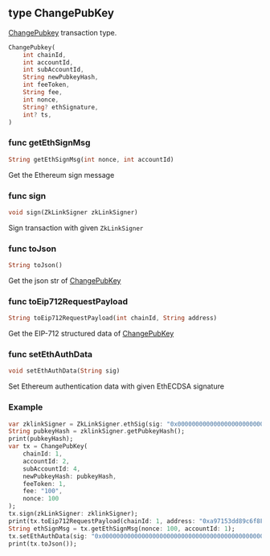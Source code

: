 ## type ChangePubKey
[ChangePubkey](../../../api-and-sdk/data-types/transaction/change\_pubkey.md) transaction type.

```dart
ChangePubkey(
    int chainId,
    int accountId,
    int subAccountId,
    String newPubkeyHash,
    int feeToken,
    String fee,
    int nonce,
    String? ethSignature,
    int? ts,
)
```

### func getEthSignMsg

```dart
String getEthSignMsg(int nonce, int accountId)
```

Get the Ethereum sign message

### func sign

```dart
void sign(ZkLinkSigner zkLinkSigner)
```

Sign transaction with given `ZkLinkSigner`

### func toJson

```dart
String toJson()
```

Get the json str of [ChangePubKey](#type-changepubkey)

### func toEip712RequestPayload

```dart
String toEip712RequestPayload(int chainId, String address)
```

Get the EIP-712 structured data of [ChangePubKey](#type-changepubkey)

### func setEthAuthData

```dart
void setEthAuthData(String sig)
```

Set Ethereum authentication data with given EthECDSA signature

### Example

```dart
var zklinkSigner = ZkLinkSigner.ethSig(sig: "0x0000000000000000000000000000000000000000000000000000000000000000000000000000000000000000000000000000000000000000000000000000000001");
String pubkeyHash = zklinkSigner.getPubkeyHash();
print(pubkeyHash);
var tx = ChangePubKey(
    chainId: 1,
    accountId: 2,
    subAccountId: 4,
    newPubkeyHash: pubkeyHash,
    feeToken: 1,
    fee: "100",
    nonce: 100
);
tx.sign(zkLinkSigner: zklinkSigner);
print(tx.toEip712RequestPayload(chainId: 1, address: "0xa97153dd89c6f8F3BeA66190a6e62020aC7213de"));
String ethSignMsg = tx.getEthSignMsg(nonce: 100, accountId: 1);
tx.setEthAuthData(sig: "0x000000000000000000000000000000000000000000000000000000000000000000000000000000000000000000000000000000000000000000000000000000001b");
print(tx.toJson());
```
